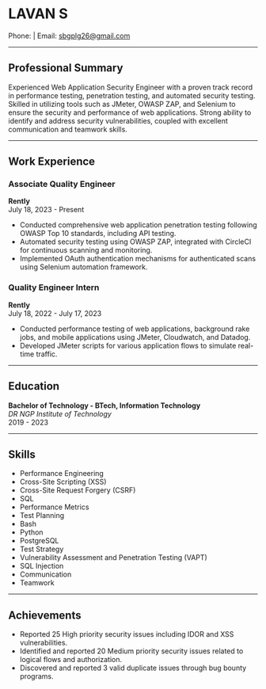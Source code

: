 # **LAVAN S**
Phone:  | Email: sbgplg26@gmail.com  

---

## **Professional Summary**

Experienced Web Application Security Engineer with a proven track record in performance testing, penetration testing, and automated security testing. Skilled in utilizing tools such as JMeter, OWASP ZAP, and Selenium to ensure the security and performance of web applications. Strong ability to identify and address security vulnerabilities, coupled with excellent communication and teamwork skills.

---

## **Work Experience**

### **Associate Quality Engineer**
**Rently**  
July 18, 2023 - Present  

- Conducted comprehensive web application penetration testing following OWASP Top 10 standards, including API testing.
- Automated security testing using OWASP ZAP, integrated with CircleCI for continuous scanning and monitoring.
- Implemented OAuth authentication mechanisms for authenticated scans using Selenium automation framework.

### **Quality Engineer Intern**
**Rently**  
July 18, 2022 - July 17, 2023  

- Conducted performance testing of web applications, background rake jobs, and mobile applications using JMeter, Cloudwatch, and Datadog.
- Developed JMeter scripts for various application flows to simulate real-time traffic.

---

## **Education**

**Bachelor of Technology - BTech, Information Technology**  
*DR NGP Institute of Technology*  
2019 - 2023

---

## **Skills**

- Performance Engineering
- Cross-Site Scripting (XSS)
- Cross-Site Request Forgery (CSRF)
- SQL
- Performance Metrics
- Test Planning
- Bash
- Python
- PostgreSQL
- Test Strategy
- Vulnerability Assessment and Penetration Testing (VAPT)
- SQL Injection
- Communication
- Teamwork

---

## **Achievements**

- Reported 25 High priority security issues including IDOR and XSS vulnerabilities.
- Identified and reported 20 Medium priority security issues related to logical flows and authorization.
- Discovered and reported 3 valid duplicate issues through bug bounty programs.

